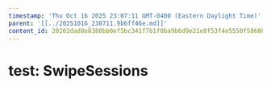 ```yaml
---
timestamp: 'Thu Oct 16 2025 23:07:11 GMT-0400 (Eastern Daylight Time)'
parent: '[[../20251016_230711.9b6ff46e.md]]'
content_id: 20202dad8e8380bb0ef5bc341f7b1f0ba9b6d9e21e8f53f4e5550f5060816945
---
```


# test: SwipeSessions
